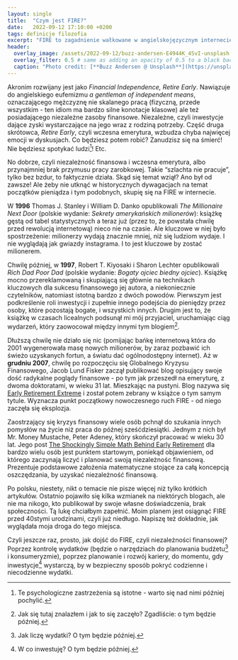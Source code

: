 ```yaml
---
layout: single
title:  "Czym jest FIRE?"
date:   2022-09-12 17:10:00 +0200
tags: definicje filozofia
excerpt: "FIRE to zagadnienie wałkowane w angielskojęzycznym internecie od lat, ale w polskiej sieci niezależność finansowa pozostaje obcym tematem."
header:
  overlay_image: /assets/2022-09-12/buzz-andersen-E4944K_4SvI-unsplash.jpg
  overlay_filter: 0.5 # same as adding an opacity of 0.5 to a black background
  caption: "Photo credit: [**Buzz Andersen @ Unsplash**](https://unsplash.com/@ldandersen)"
---
```

Akronim rozwijany jest jako *Financial Independence, Retire Early*. Nawiązuje do angielskiego eufemizmu *a gentleman of independent means*, oznaczającego mężczyznę nie skalanego pracą (fizyczną, przede wszystkim - ten idiom ma bardzo silne konotacje klasowe) ale też posiadającego niezależne zasoby finansowe. Niezależne, czyli inwestycje dające zyski wystarczające na jego wraz z rodziną potrzeby. Część druga skrótowca, *Retire Early*, czyli wczesna emerytura, wzbudza chyba najwięcej emocji w dyskusjach. Co będziesz potem robić? Zanudzisz się na śmierć! Nie będziesz spotykać ludzi[^9]! Etc.

No dobrze, czyli niezależność finansowa i wczesna emerytura, albo przynajmniej brak przymusu pracy zarobkowej. Takie “szlachta nie pracuje”, tylko bez bzdur, to faktycznie działa. Skąd się temat wziął? Ano był od zawsze! Ale żeby nie utknąć w historycznych dywagacjach na temat początków pieniądza i tym podobnych, skupię się na FIRE w internecie.

W **1996** Thomas J. Stanley i William D. Danko opublikowali *The Millionaire Next Door* (polskie wydanie: *Sekrety amerykańskich milionerów*): książkę gęstą od tabel statystycznych a teraz już (przez to, że powstała chwilę przed rewolucją internetową) nieco nie na czasie. Ale kluczowe w niej było spostrzeżenie: milionerzy wydają znacznie mniej, niż się ludziom wydaje. I nie wyglądają jak gwiazdy instagrama. I to jest kluczowe by zostać milionerem.

Chwilę później, w **1997**, Robert T. Kiyosaki i Sharon Lechter opublikowali *Rich Dad Poor Dad* (polskie wydanie: *Bogaty ojciec biedny ojciec*). Książkę mocno przereklamowaną i skupiającą się głównie na technikach kluczowych dla sukcesu finansowego jej autora, a niekoniecznie czytelników, natomiast istotną bardzo z dwóch powodów. Pierwszym jest podkreślenie roli inwestycji i zupełnie innego podejścia do pieniędzy przez osoby, które pozostają bogate, i wszystkich innych. Drugim jest to, że książkę w czasach licealnych podsunął mi mój przyjaciel, uruchamiając ciąg wydarzeń, który zaowocował między innymi tym blogiem[^7].

Dłuższą chwilę nie działo się nic (pomijając bańkę internetową która do 2001 wygenerowała masę nowych milionerów, by zaraz pozbawić ich świeżo uzyskanych fortun, a światu dać ogólnodostępny internet). Aż w **grudniu 2007**, chwilę po rozpoczęciu się Globalnego Kryzysu Finansowego, Jacob Lund Fisker zaczął publikować blog opisujący swoje dość radykalne poglądy finansowe - po tym jak przeszedł na emeryturę, z dwoma doktoratami, w wieku 31 lat. Mieszkając na pustyni. Blog nazywa się [Early Retirement Extreme][1] i został potem zebrany w książce o tym samym tytule. Wyznacza punkt początkowy nowoczesnego ruch FIRE - od niego zaczęła się eksplozja.

Zaostrzający się kryzys finansowy wiele osób pchnął do szukania innych pomysłów na życie niż praca do późnej sześćdziesiątki. Jednym z nich był Mr. Money Mustache, Peter Adeney, który skończył pracować w wieku 30 lat. Jego post [The Shockingly Simple Math Behind Early Retirement][2] dla bardzo wielu osób jest punktem startowym, poniekąd objawieniem, od którego zaczynają liczyć i planować swoją niezależnośc finansową. Prezentuje podstawowe założenia matematyczne stojące za całą koncepcją oszczędzania, by uzyskać niezależność finansową.

Po polsku, niestety, nikt o temacie nie pisze więcej niż tylko krótkich artykułów. Ostatnio pojawiło się kilka wzmianek na niektórych blogach, ale nie ma nikogo, kto publikował by swoje własne doświadczenia, brak społeczności. Tą lukę chciałbym zapełnić. Moim planem jest osiągnąć FIRE przed 40stymi urodzinami, czyli już niedługo. Napiszę też dokładnie, jak wyglądała moja droga do tego miejsca.

Czyli jeszcze raz, prosto, jak dojść do FIRE, czyli niezależności finansowej? Poprzez kontrolę wydatków (będzie o narzędziach do planowania budżetu[^3] i konsumeryzmie), poprzez planowanie i rozwój kariery, do momentu, gdy inwestycje[^8] wystarczą, by w bezpieczny sposób pokryć codzienne i niecodzienne wydatki.

[^3]: Jak liczę wydatki? O tym będzie później.
[^7]: Jak się tutaj znalazłem i jak to się zaczęło? Zgadliście: o tym będzie później.
[^8]: W co inwestuję? O tym będzie później.
[^9]: Te psychologiczne zastrzeżenia są istotne - warto się nad nimi później pochylić.

[1]: https://earlyretirementextreme.com/why-financial-independence-part-i-early-motivations.html
[2]: https://www.mrmoneymustache.com/2012/01/13/the-shockingly-simple-math-behind-early-retirement/

